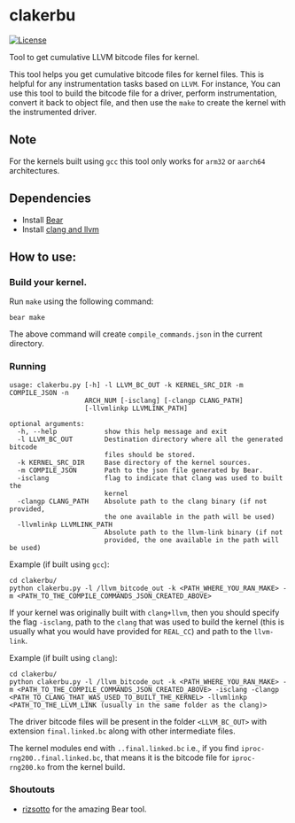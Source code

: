 # clakerbu

[![License](https://img.shields.io/github/license/angr/angr.svg)](https://github.com/ucsb-seclab/difuze/blob/master/LICENSE)

Tool to get cumulative LLVM bitcode files for kernel.

This tool helps you get cumulative bitcode files for kernel files. This is helpful for any instrumentation tasks based on `LLVM`. For instance, You can use this tool to build the bitcode file for a driver, perform instrumentation, convert it back to object file, and then use the `make` to create the kernel with the instrumented driver.

## Note
For the kernels built using `gcc` this tool only works for `arm32` or `aarch64` architectures.

## Dependencies
* Install [Bear](https://github.com/Machiry/Bear)
* Install [clang and llvm](http://releases.llvm.org/) 

## How to use:
### Build your kernel.
Run `make` using the following command:
```
bear make
```
The above command will create `compile_commands.json` in the current directory.

### Running
```
usage: clakerbu.py [-h] -l LLVM_BC_OUT -k KERNEL_SRC_DIR -m COMPILE_JSON -n
                   ARCH_NUM [-isclang] [-clangp CLANG_PATH]
                   [-llvmlinkp LLVMLINK_PATH]

optional arguments:
  -h, --help            show this help message and exit
  -l LLVM_BC_OUT        Destination directory where all the generated bitcode
                        files should be stored.
  -k KERNEL_SRC_DIR     Base directory of the kernel sources.
  -m COMPILE_JSON       Path to the json file generated by Bear.
  -isclang              flag to indicate that clang was used to built the
                        kernel
  -clangp CLANG_PATH    Absolute path to the clang binary (if not provided,
                        the one available in the path will be used)
  -llvmlinkp LLVMLINK_PATH
                        Absolute path to the llvm-link binary (if not
                        provided, the one available in the path will be used)

```
Example (if built using `gcc`):
```
cd clakerbu/
python clakerbu.py -l /llvm_bitcode_out -k <PATH_WHERE_YOU_RAN_MAKE> -m <PATH_TO_THE_COMPILE_COMMANDS_JSON_CREATED_ABOVE>
```

If your kernel was originally built with `clang+llvm`, then you should specify the flag `-isclang`, path to the `clang` that was used to build the kernel (this is usually what you would have provided for `REAL_CC`) and path to the `llvm-link`.

Example (if built using `clang`):
```
cd clakerbu/
python clakerbu.py -l /llvm_bitcode_out -k <PATH_WHERE_YOU_RAN_MAKE> -m <PATH_TO_THE_COMPILE_COMMANDS_JSON_CREATED_ABOVE> -isclang -clangp <PATH_TO_CLANG_THAT_WAS_USED_TO_BUILT_THE_KERNEL> -llvmlinkp <PATH_TO_THE_LLVM_LINK (usually in the same folder as the clang)>
```

The driver bitcode files will be present in the folder `<LLVM_BC_OUT>` with extension `final.linked.bc` along with other intermediate files.

The kernel modules end with `..final.linked.bc` i.e., if you find `iproc-rng200..final.linked.bc`, that means it is the bitcode file for `iproc-rng200.ko` from the kernel build.


### Shoutouts
* [rizsotto](https://github.com/rizsotto) for the amazing Bear tool.
